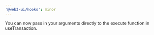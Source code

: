 ```yaml
---
'@web3-ui/hooks': minor
---
```


You can now pass in your arguments directly to the execute function in useTransaction.
